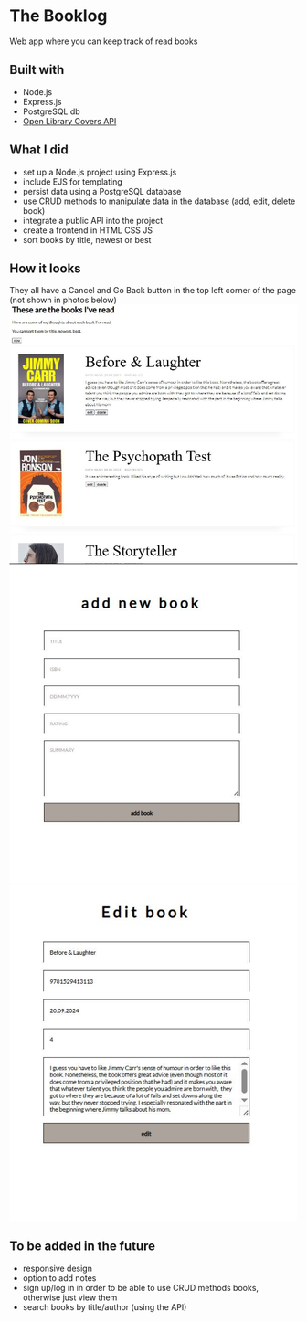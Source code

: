 # The Booklog
Web app where you can keep track of read books

## Built with
- Node.js
- Express.js
- PostgreSQL db
- [Open Library Covers API](https://openlibrary.org/dev/docs/api/covers)

## What I did
- set up a Node.js project using Express.js
- include EJS for templating
- persist data using a PostgreSQL database
- use CRUD methods to manipulate data in the database (add, edit, delete book)
- integrate a public API into the project
- create a frontend in HTML CSS JS
- sort books by title, newest or best

## How it looks
They all have a Cancel and Go Back button in the top left corner of the page (not shown in photos below)
![Home page](/public/assets/booklog_home.JPG)
![Add book](/public/assets/booklog_add.JPG)
![Edit book](/public/assets/booklog_edit.JPG)

## To be added in the future
- responsive design
- option to add notes 
- sign up/log in in order to be able to use CRUD methods books, otherwise just view them
- search books by title/author (using the API) 